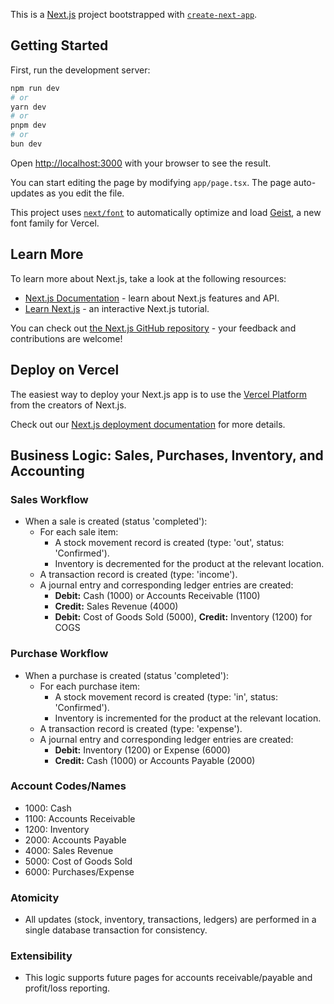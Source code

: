 This is a [Next.js](https://nextjs.org) project bootstrapped with [`create-next-app`](https://nextjs.org/docs/app/api-reference/cli/create-next-app).

## Getting Started

First, run the development server:

```bash
npm run dev
# or
yarn dev
# or
pnpm dev
# or
bun dev
```

Open [http://localhost:3000](http://localhost:3000) with your browser to see the result.

You can start editing the page by modifying `app/page.tsx`. The page auto-updates as you edit the file.

This project uses [`next/font`](https://nextjs.org/docs/app/building-your-application/optimizing/fonts) to automatically optimize and load [Geist](https://vercel.com/font), a new font family for Vercel.

## Learn More

To learn more about Next.js, take a look at the following resources:

- [Next.js Documentation](https://nextjs.org/docs) - learn about Next.js features and API.
- [Learn Next.js](https://nextjs.org/learn) - an interactive Next.js tutorial.

You can check out [the Next.js GitHub repository](https://github.com/vercel/next.js) - your feedback and contributions are welcome!

## Deploy on Vercel

The easiest way to deploy your Next.js app is to use the [Vercel Platform](https://vercel.com/new?utm_medium=default-template&filter=next.js&utm_source=create-next-app&utm_campaign=create-next-app-readme) from the creators of Next.js.

Check out our [Next.js deployment documentation](https://nextjs.org/docs/app/building-your-application/deploying) for more details.

## Business Logic: Sales, Purchases, Inventory, and Accounting

### Sales Workflow
- When a sale is created (status 'completed'):
  - For each sale item:
    - A stock movement record is created (type: 'out', status: 'Confirmed').
    - Inventory is decremented for the product at the relevant location.
  - A transaction record is created (type: 'income').
  - A journal entry and corresponding ledger entries are created:
    - **Debit:** Cash (1000) or Accounts Receivable (1100)
    - **Credit:** Sales Revenue (4000)
    - **Debit:** Cost of Goods Sold (5000), **Credit:** Inventory (1200) for COGS

### Purchase Workflow
- When a purchase is created (status 'completed'):
  - For each purchase item:
    - A stock movement record is created (type: 'in', status: 'Confirmed').
    - Inventory is incremented for the product at the relevant location.
  - A transaction record is created (type: 'expense').
  - A journal entry and corresponding ledger entries are created:
    - **Debit:** Inventory (1200) or Expense (6000)
    - **Credit:** Cash (1000) or Accounts Payable (2000)

### Account Codes/Names
- 1000: Cash
- 1100: Accounts Receivable
- 1200: Inventory
- 2000: Accounts Payable
- 4000: Sales Revenue
- 5000: Cost of Goods Sold
- 6000: Purchases/Expense

### Atomicity
- All updates (stock, inventory, transactions, ledgers) are performed in a single database transaction for consistency.

### Extensibility
- This logic supports future pages for accounts receivable/payable and profit/loss reporting.
